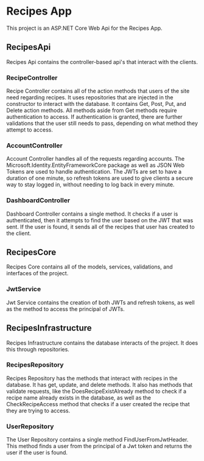 # Recipes App
This project is an ASP.NET Core Web Api for the Recipes App.

## RecipesApi
Recipes Api contains the controller-based api's that interact with the clients.

### RecipeController
Recipe Controller contains all of the action methods that users of the site need regarding recipes. It uses repositories that are injected in
the constructor to interact with the database. It contains Get, Post, Put, and Delete action methods. All methods aside from Get methods require
authentication to access. If authentication is granted, there are further validations that the user still needs to pass, depending on what method
they attempt to access.

### AccountController
Account Controller handles all of the requests regarding accounts. The Microsoft.Identity.EntityFrameworkCore package as well as JSON Web Tokens 
are used to handle authentication. The JWTs are set to have a duration of one minute, so refresh tokens are used to give clients a secure way to 
stay logged in, without needing to log back in every minute.

### DashboardController
Dashboard Controller contains a single method. It checks if a user is authenticated, then it attempts to find the user based on the JWT that was sent.
If the user is found, it sends all of the recipes that user has created to the client.

## RecipesCore
Recipes Core contains all of the models, services, validations, and interfaces of the project.

### JwtService
Jwt Service contains the creation of both JWTs and refresh tokens, as well as the method to access the principal of JWTs.

## RecipesInfrastructure
Recipes Infrastructure contains the database interacts of the project. It does this through repositories.

### RecipesRepository
Recipes Repository has the methods that interact with recipes in the database. It has get, update, and delete methods. It also has methods that 
validate requests, like the DoesRecipeExistAlready method to check if a recipe name already exists in the database, as well as the CheckRecipeAccess
method that checks if a user created the recipe that they are trying to access.

### UserRepository
The User Repository contains a single method FindUserFromJwtHeader. This method finds a user from the principal of a Jwt token and returns the 
user if the user is found.
